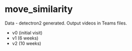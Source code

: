 # move_similarity

Data - detectron2 generated. Output videos in Teams files. 

- v0 (initial visit)
- v1 (6 weeks)
- v2 (10 weeks)